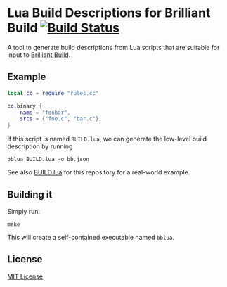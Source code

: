 [buildbadge]: https://travis-ci.org/jasonwhite/brilliant-build-lua.svg?branch=master
[buildstatus]: https://travis-ci.org/jasonwhite/brilliant-build-lua

# Lua Build Descriptions for Brilliant Build [![Build Status][buildbadge]][buildstatus]

A tool to generate build descriptions from Lua scripts that are suitable for
input to [Brilliant Build][].

[Brilliant Build]: https://github.com/jasonwhite/brilliant-build

## Example

```lua
local cc = require "rules.cc"

cc.binary {
    name = "foobar",
    srcs = {"foo.c", "bar.c"},
}
```

If this script is named `BUILD.lua`, we can generate the low-level build
description by running

    bblua BUILD.lua -o bb.json

See also [BUILD.lua](/BUILD.lua) for this repository for a real-world example.

## Building it

Simply run:

    make

This will create a self-contained executable named `bblua`.

## License

[MIT License](/LICENSE.md)
